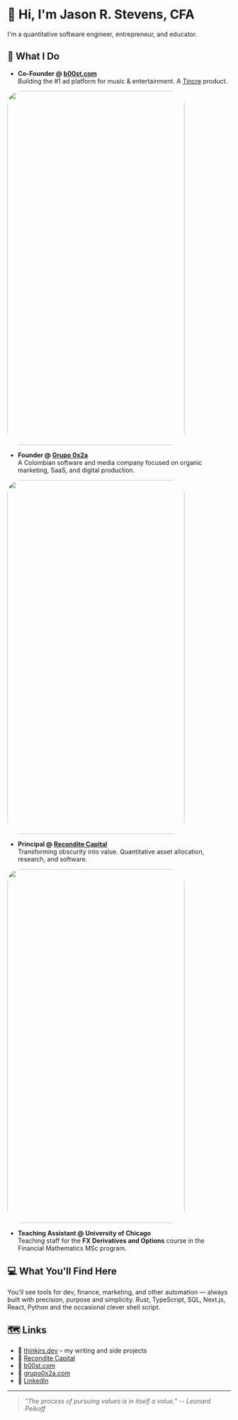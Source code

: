 # 👋 Hi, I'm Jason R. Stevens, CFA

I'm a quantitative software engineer, entrepreneur, and educator.

## 🧠 What I Do

- **Co-Founder @ [b00st.com](https://b00st.com)**  
  Building the #1 ad platform for music & entertainment. A [Tincre](https://tincre.com) product.

<img src="https://res.cloudinary.com/tincre/image/upload/v1744319224/github/msssxcid4ft3xqk7xzsd.gif" width="400" height="799" style="border-radius:30px;" />


- **Founder @ [Grupo 0x2a](https://grupo0x2a.com)**  
  A Colombian software and media company focused on organic marketing, SaaS, and digital production.

<img src="https://res.cloudinary.com/tincre/image/upload/v1744319225/github/xi5uuw7ekblo3nlssuu2.gif" width="400" height="799" style="border-radius:30px;" />


- **Principal @ [Recondite Capital](https://reconditecapital.com)**  
  Transforming obscurity into value. Quantitative asset allocation, research, and software.

<img src="https://res.cloudinary.com/tincre/image/upload/v1744320698/github/o6p4ucrgjdvyj94dembb.gif" width="400" height="799" style="border-radius:30px;" />

- **Teaching Assistant @ University of Chicago**  
  Teaching staff for the **FX Derivatives and Options** course in the Financial Mathematics MSc program.

## 💻 What You'll Find Here

You'll see tools for dev, finance, marketing, and other automation — always built with precision, purpose and simplicity. Rust, TypeScript, SQL, Next.js, React, Python and the occasional clever shell script.

## 🗺️ Links

- 🔗 [thinkjrs.dev](https://thinkjrs.dev) – my writing and side projects
- 🧠 [Recondite Capital](https://reconditecapital.com)
- 🎵 [b00st.com](https://b00st.com)
- 🧰 [grupo0x2a.com](https://grupo0x2a.com)
- 🥂 [LinkedIn](https://linkedin.com/in/thinkjrs)

---
> *"The process of pursuing values is in itself a value." -- Leonard Peikoff*
